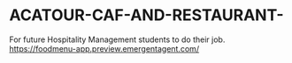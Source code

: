 # ACATOUR-CAF-AND-RESTAURANT-
For future Hospitality Management students to do their job.
https://foodmenu-app.preview.emergentagent.com/
